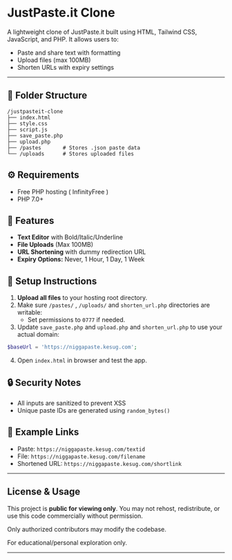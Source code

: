 # JustPaste.it Clone

A lightweight clone of JustPaste.it built using HTML, Tailwind CSS, JavaScript, and PHP. It allows users to:

- Paste and share text with formatting
- Upload files (max 100MB)
- Shorten URLs with expiry settings

---

## 📁 Folder Structure
```
/justpasteit-clone
├── index.html
├── style.css
├── script.js
├── save_paste.php
├── upload.php
├── /pastes       # Stores .json paste data
└── /uploads      # Stores uploaded files
```

## ⚙️ Requirements
- Free PHP hosting ( InfinityFree )
- PHP 7.0+

## 🧩 Features
- **Text Editor** with Bold/Italic/Underline
- **File Uploads** (Max 100MB)
- **URL Shortening** with dummy redirection URL
- **Expiry Options:** Never, 1 Hour, 1 Day, 1 Week

## 🚀 Setup Instructions
1. **Upload all files** to your hosting root directory.
2. Make sure `/pastes/` , `/uploads/` and `shorten_url.php`  directories are writable:
   - Set permissions to `0777` if needed.
3. Update `save_paste.php` and `upload.php` and `shorten_url.php` to use your actual domain:
```php
$baseUrl = 'https://niggapaste.kesug.com';
```
4. Open `index.html` in browser and test the app.

## 🔒 Security Notes
- All inputs are sanitized to prevent XSS
- Unique paste IDs are generated using `random_bytes()`

## 📎 Example Links
- Paste: `https://niggapaste.kesug.com/textid`
- File: `https://niggapaste.kesug.com/filename`
- Shortened URL: `https://niggapaste.kesug.com/shortlink`

---

## License & Usage
This project is **public for viewing only**. You may not rehost, redistribute, or use this code commercially without permission.

Only authorized contributors may modify the codebase.

For educational/personal exploration only.


---

